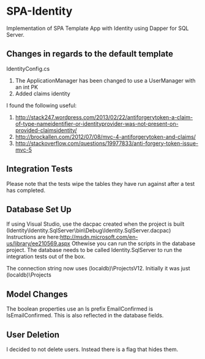 SPA-Identity
============

Implementation of SPA Template App with Identity using Dapper for SQL Server.

Changes in regards to the default template
------------------------------------------
IdentityConfig.cs

1. The ApplicationManager has been changed to use a UserManager with an int PK
2. Added claims identity

I found the following useful:

1. http://stack247.wordpress.com/2013/02/22/antiforgerytoken-a-claim-of-type-nameidentifier-or-identityprovider-was-not-present-on-provided-claimsidentity/
2. http://brockallen.com/2012/07/08/mvc-4-antiforgerytoken-and-claims/
3. http://stackoverflow.com/questions/19977833/anti-forgery-token-issue-mvc-5
                  

Integration Tests
-----------------
Please note that the tests wipe the tables they have run against after a test has completed.

Database Set Up
---------------

If using Visual Studio, use the dacpac created when the project is built (Identity\Identity.SqlServer\bin\Debug\Identity.SqlServer.dacpac) Instructions are here:http://msdn.microsoft.com/en-us/library/ee210569.aspx Othewise you can run the scripts in the database project. The database needs to be called Identity.SqlServer to run the integration tests out of the box.

The connection string now uses (localdb)\ProjectsV12. Initially it was just (localdb)\Projects

Model Changes
-------------

The boolean properties use an Is prefix EmailConfirmed is IsEmailConfirmed. This is also reflected in the database fields.

User Deletion
-------------

I decided to not delete users. Instead there is a flag that hides them.
